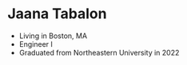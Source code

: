 # Jaana Tabalon

- Living in Boston, MA
- Engineer I
- Graduated from Northeastern University in 2022